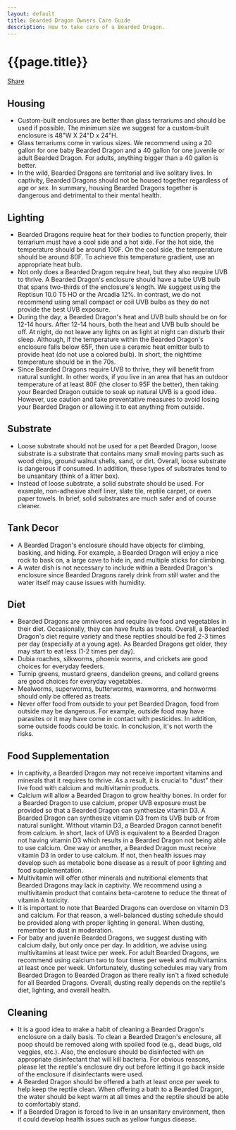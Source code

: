 ```yaml
---
layout: default
title: Bearded Dragon Owners Care Guide
description: How to take care of a Bearded Dragon.
---
```


<h1>{{page.title}}</h1>

<div class="fb-share-button" data-href="http://www.beardeddragonowners.com/bearded-dragon-care-guide.html" data-layout="button_count" data-size="large"><a target="_blank" href="https://www.facebook.com/sharer/sharer.php?u=http%3A%2F%2Fwww.beardeddragonowners.com%2Fbearded-dragon-care-guide.html&amp;src=sdkpreparse" class="fb-xfbml-parse-ignore">Share</a></div>

<div>
    <!-- Housing -->
    <div>
        <h2>Housing</h2>
            <ul>
                <li>Custom-built enclosures are better than glass terrariums and should be 
                used if possible. The minimum size we suggest for a custom-built 
                enclosure is 48"W X 24"D x 24"H.</li>
                <li>Glass terrariums come in various sizes. We recommend using a 20 gallon 
                for one baby Bearded Dragon and a 40 gallon for one juvenile or adult Bearded Dragon. 
                For adults, anything bigger than a 40 gallon is better.</li>
                <li>In the wild, Bearded Dragons are territorial and live solitary lives. In captivity, Bearded 
                Dragons should not be housed together regardless of age or sex. In summary, housing Bearded 
                Dragons together is dangerous and detrimental to their mental health.</li>
            </ul>  
    </div>
    <!-- Lighting -->
    <div>
        <h2>Lighting</h2>
            <ul>
                <li>Bearded Dragons require heat for their bodies to function properly, their 
                terrarium must have a cool side and a hot side. For the hot side, the temperature 
                should be around 100F. On the cool side, the temperature should be around 80F. To 
                achieve this temperature gradient, use an appropriate heat bulb.</li>
                <!--  -->
                <li>Not only does a Bearded Dragon require heat, but they also require UVB to thrive. A 
                Bearded Dragon's enclosure should have a tube UVB bulb that spans two-thirds of the 
                enclosure's length. We suggest using the Reptisun 10.0 T5 HO or 
                the Arcadia 12%. In contrast, we do not recommend using small compact or coil UVB 
                bulbs as they do not provide the best UVB exposure.</li>
                <!--  -->
                <li>During the day, a Bearded Dragon's heat and UVB bulb should be on for 12-14 hours. After 
                12-14 hours, both the heat and UVB bulb should be off. At night, do not leave any lights on 
                as light at night can disturb their sleep. Although, if the temperature within the Bearded 
                Dragon's enclosure falls below 65F, then use a ceramic heat emitter bulb to provide heat 
                (do not use a colored bulb). In short, the nighttime temperature should be in the 70s.</li>
                <!--  -->
                <li>Since Bearded Dragons require UVB to thrive, they will benefit from natural sunlight. 
                In other words, if you live in an area that has an outdoor temperature of at least 80F 
                (the closer to 95F the better), then taking your Bearded Dragon outside to soak up natural 
                UVB is a good idea. However, use caution and take preventative measures to avoid losing 
                your Bearded Dragon or allowing it to eat anything from outside. </li>
            </ul>
    </div>
    <!-- Substrate -->
    <div>
        <h2>Substrate</h2>
            <ul>
                <li>Loose substrate should not be used for a pet Bearded Dragon, loose substrate is 
                a substrate that contains many small moving parts such as wood chips, ground walnut 
                shells, sand, or dirt. Overall, loose substrate is dangerous if consumed. In addition, 
                these types of substrates tend to be unsanitary (think of a litter box).</li>
                <!--  -->
                <li>Instead of loose substrate, a solid substrate should be used. For example, non-adhesive 
                shelf liner, slate tile, reptile carpet, or even paper towels. In brief, solid substrates 
                are much safer and of course cleaner.</li>
            </ul>
    </div>
    <!-- Tank Decor -->
    <div>
        <h2>Tank Decor</h2>
            <ul>
                <li>A Bearded Dragon's enclosure should have objects for climbing, basking, and 
                hiding. For example, a Bearded Dragon will enjoy a nice rock to bask on, a large 
                cave to hide in, and multiple sticks for climbing.</li>
                <!--  -->
                <li>A water dish is not necessary to include within a Bearded Dragon's enclosure 
                since Bearded Dragons rarely drink from still water and the water itself may 
                cause issues with humidity.</li>
            </ul>
    </div>
    <!-- Diet -->
    <div>
        <h2>Diet</h2>
            <ul>
                <li>Bearded Dragons are omnivores and require live food and vegetables in their diet. Occasionally, 
                they can have fruits as treats. Overall, a Bearded Dragon's diet require variety and these reptiles 
                should be fed 2-3 times per day (especially at a young age). As Bearded Dragons get older, they may 
                start to eat less (1-2 times per day).</li>
                <!--  -->
                <li>Dubia roaches, silkworms, phoenix worms, and crickets are good choices for everyday feeders.</li>
                <!--  -->
                <li>Turnip greens, mustard greens, dandelion greens, and collard greens are good choices for everyday vegetables.</li>
                <!--  -->
                <li>Mealworms, superworms, butterworms, waxworms, and hornworms should only be offered as treats.</li>
                <!--  -->
                <li>Never offer food from outside to your pet Bearded Dragon, food from outside may be dangerous. For example, 
                outside food may have parasites or it may have come in contact with pesticides. In addition, some outside 
                foods could be toxic. In conclusion, it's not worth the risks.</li>
            </ul>
    </div>
    <!-- Diet -->
    <div>
        <h2>Food Supplementation</h2>
            <ul>
                <li>In captivity, a Bearded Dragon may not receive important vitamins and minerals 
                that it requires to thrive. As a result, it is crucial to "dust" their live food 
                with calcium and multivitamin products.</li>
                <!--  -->
                <li>Calcium will allow a Bearded Dragon to grow healthy bones. In order for a Bearded 
                Dragon to use calcium, proper UVB exposure must be provided so that a Bearded Dragon can 
                synthesize vitamin D3. A Bearded Dragon can synthesize vitamin D3 from its UVB bulb or 
                from natural sunlight. Without vitamin D3, a Bearded Dragon cannot benefit from calcium. 
                In short, lack of UVB is equivalent to a Bearded Dragon not having vitamin D3 which results 
                in a Bearded Dragon not being able to use calcium. One way or another, a Bearded Dragon must 
                receive vitamin D3 in order to use calcium. If not, then health issues may 
                develop such as metabolic bone disease as a result of poor lighting and food supplementation.</li>
                <!--  -->
                <li>Multivitamin will offer other minerals and nutritional elements that Bearded 
                Dragons may lack in captivity. We recommend using a multivitamin product that contains 
                beta-carotene to reduce the threat of vitamin A toxicity.</li>
                <!--  -->
                <li>It is important to note that Bearded Dragons can overdose on vitamin D3 and 
                calcium. For that reason, a well-balanced dusting schedule should be provided along 
                with proper lighting in general. When dusting, remember to dust in moderation.</li>
                <!--  -->
                <li>For baby and juvenile Bearded Dragons, we suggest dusting with calcium daily, but only 
                once per day. In addition, we advise using multivitamins at least twice per week. For 
                adult Bearded Dragons, we recommend using calcium two to four times per week and multivitamins 
                at least once per week. Unfortunately, dusting schedules may vary from Bearded Dragon to 
                Bearded Dragon as there really isn't a fixed schedule for all Bearded Dragons. Overall, dusting 
                really depends on the reptile's diet, lighting, and overall health.</li>
            </ul>
    </div>
    <!-- Cleaning -->
    <div>
        <h2>Cleaning</h2>
            <ul>
                <li>It is a good idea to make a habit of cleaning a Bearded Dragon's enclosure 
                on a daily basis. To clean a Bearded Dragon's enclosure, all poop should be 
                removed along with spoiled food (e.g., dead bugs, old veggies, etc.). Also, the 
                enclosure should be disinfected with an appropriate disinfectant that will kill 
                bacteria. For obvious reasons, please let the reptile's enclosure dry out before 
                letting it go back inside of the enclosure if disinfectants were used.</li>
                <!--  -->
                <li>A Bearded Dragon should be offered a bath at least once per week to help keep 
                the reptile clean. When offering a bath to a Bearded Dragon, the water should be 
                kept warm at all times and the reptile should be able to comfortably stand.</li>
                <!--  -->
                <li>If a Bearded Dragon is forced to live in an unsanitary environment, then it 
                could develop health issues such as yellow fungus disease.</li>
            </ul>
    </div>
</div>